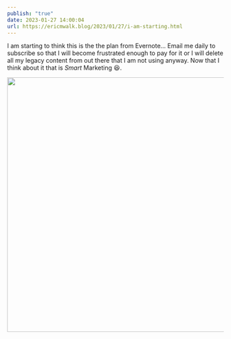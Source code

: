 ```yaml
---
publish: "true"
date: 2023-01-27 14:00:04
url: https://ericmwalk.blog/2023/01/27/i-am-starting.html
---
```

I am starting to think this is the the plan from Evernote… Email me daily to subscribe so that I will become frustrated enough to pay for it or I will delete all my legacy content from out there that I am not using anyway. Now that I think about it that is *Smart* Marketing 😆.



<img src="uploads/2023/669539897d.jpg" width="600" height="591" alt="">